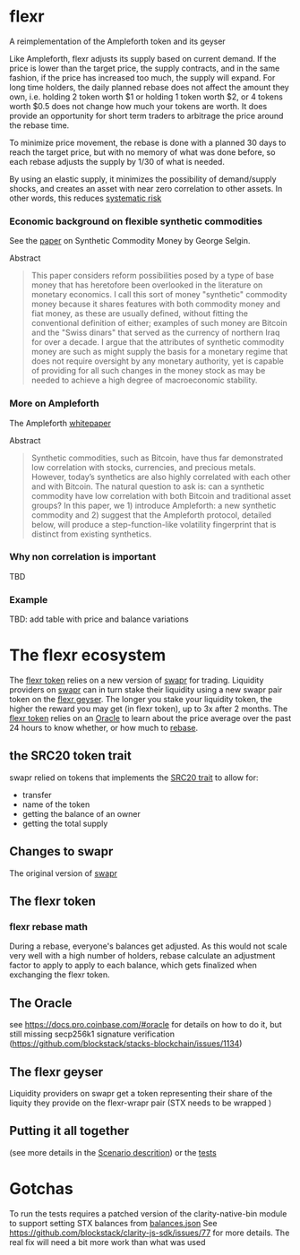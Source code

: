 # flexr
A reimplementation of the Ampleforth token and its geyser

Like Ampleforth, flexr adjusts its supply based on current demand.  If the price is lower than the target price, the supply contracts, and in the same fashion, if the price has increased too much, the supply will expand.  For long time holders, the daily planned rebase does not affect the amount they own, i.e. holding 2 token worth $1 or holding 1 token worth $2, or 4 tokens worth $0.5 does not change how much your tokens are worth.  It does provide an opportunity for short term traders to arbitrage the price around the rebase time.

To minimize price movement, the rebase is done with a planned 30 days to reach the target price, but with no memory of what was done before, so each rebase adjusts the supply by 1/30 of what is needed.

By using an elastic supply, it minimizes the possibility of demand/supply shocks, and creates an asset with near zero correlation to other assets.  In other words, this reduces [systematic risk](https://www.ampleforth.org/economics/)

### Economic background on flexible synthetic commodities
See the [paper](https://papers.ssrn.com/sol3/papers.cfm?abstract_id=2000118) on Synthetic Commodity Money by George Selgin.

Abstract
> This paper considers reform possibilities posed by a type of base money that has heretofore been overlooked in the literature on monetary economics. I call this sort of money "synthetic" commodity money because it shares features with both commodity money and fiat money, as these are usually defined, without fitting the conventional definition of either; examples of such money are Bitcoin and the "Swiss dinars" that served as the currency of northern Iraq for over a decade. I argue that the attributes of synthetic commodity money are such as might supply the basis for a monetary regime that does not require oversight by any monetary authority, yet is capable of providing for all such changes in the money stock as may be needed to achieve a high degree of macroeconomic stability.


### More on Ampleforth
The Ampleforth [whitepaper](https://www.ampleforth.org/papers/)

Abstract
> Synthetic commodities, such as Bitcoin, have thus far demonstrated low correlation with stocks, currencies, and precious metals. However, today’s synthetics are also highly correlated with each other and with Bitcoin. The natural question to ask is: can a synthetic commodity have low correlation with both Bitcoin and traditional asset groups? In this paper, we 1) introduce Ampleforth: a new synthetic commodity and 2) suggest that the Ampleforth protocol, detailed below, will produce a step-function-like volatility fingerprint that is distinct from existing synthetics.

### Why non correlation is important
TBD


### Example

TBD: add table with price and balance variations

# The flexr ecosystem

The [flexr token](#) relies on a new version of [swapr](#) for trading.  Liquidity providers on [swapr](#) can in turn stake their liquidity using a new swapr pair token on the [flexr geyser](#).  The longer you stake your liquidity token, the higher the reward you may get (in flexr token), up to 3x after 2 months.  The [flexr token](#) relies on an [Oracle](#) to learn about the price average over the past 24 hours to know whether, or how much to [rebase](#).


## the SRC20 token trait
swapr relied on tokens that implements the [SRC20 trait](./contracts/src20-trait.clar) to allow for:
- transfer
- name of the token
- getting the balance of an owner
- getting the total supply

## Changes to swapr
The original version of [swapr](https://github.com/psq/swapr)

## The flexr token

### flexr rebase math
During a rebase, everyone's balances get adjusted.  As this would not scale very well with a high number of holders, rebase calculate an adjustment factor to apply to apply to each balance, which gets finalized when exchanging the flexr token.

## The Oracle
see https://docs.pro.coinbase.com/#oracle for details on how to do it, but still missing secp256k1 signature verification (https://github.com/blockstack/stacks-blockchain/issues/1134)

## The flexr geyser
Liquidity providers on swapr get a token representing their share of the liquity they provide on the flexr-wrapr pair (STX needs to be wrapped )

## Putting it all together
(see more details in the [Scenario descrition](./scenario.md)) or the [tests](./test/unit/flexr.ts)


# Gotchas
To run the tests requires a patched version of the clarity-native-bin module to support setting STX balances from [balances.json](./balances.json)
See https://github.com/blockstack/clarity-js-sdk/issues/77 for more details.  The real fix will need a bit more work than what was used


